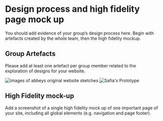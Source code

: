 # Design process and high fidelity page mock up

You should add evidence of your group’s design process here. Begin with artefacts created by the whole team, then the high fidelity mockup.

## Group Artefacts

Please add at least one artefact per group member related to the exploration of designs for your website.

<img src="../sp4-media/abbey-sketch1.jpg" alt="images of abbeys original website sketches">

<img src="../sp4-media/individualprototype.jpg" alt="Safia's Prototype" title="Safia's design Prototype">

## High Fidelity mock-up

Add a screenshot of a single high fidelity mock up of one important page of your site, including all global elements (e.g. navigation and page footer).
